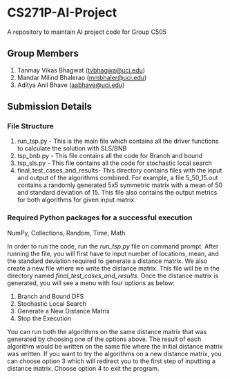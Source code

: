 # CS271P-AI-Project
A repository to maintain AI project code for Group C505

## Group Members
1. Tanmay Vikas Bhagwat (tvbhagwa@uci.edu)
2. Mandar Milind Bhalerao (mmbhaler@uci.edu)
2. Aditya Anil Bhave (aabhave@uci.edu)

## Submission Details

### File Structure

1. run_tsp.py - This is the main file which contains all the driver functions to calculate the solution with SLS/BNB
2. tsp_bnb.py - This file contains all the code for Branch and bound
3. tsp_sls.py - This file contains all the code for stochastic local search
4. final_test_cases_and_results- This directory contains files with the input and output of the algorithms combined. For example, a file 5_50_15.out contains a randomly generated 5x5 symmetric matrix with a mean of 50 and standard deviation of 15. This file also contains the output metrics for both algorithms for given input matrix.

### Required Python packages for a successful execution
NumPy, Collections, Random, Time, Math

In order to run the code, run the *run_tsp.py* file on command prompt. After running the file, you will first have to input number of locations, mean, and the standard deviation required to generate a distance matrix. We also create a new file where we write the distance matrix. This file will be in the directory named *final_test_cases_and_results*. Once the distance matrix is generated, you will see a menu with four options as below:

1. Branch and Bound DFS
2. Stochastic Local Search
3. Generate a New Distance Matrix
4. Stop the Execution

You can run both the algorithms on the same distance matrix that was generated by choosing one of the options above. The result of each algorithm would be written on the same file where the initial distance matrix was written. If you want to try the algorithms on a new distance matrix, you can choose option 3 which will redirect you to the first step of inputting a distance matrix. Choose option 4 to exit the program.
